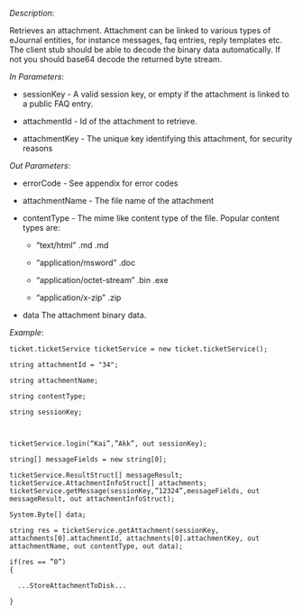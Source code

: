<properties date="2016-06-24"
SortOrder="154"
/>

*Description*:

Retrieves an attachment. Attachment can be linked to various types of eJournal entities, for instance messages, faq entries, reply templates etc. The client stub should be able to decode the binary data automatically. If not you should base64 decode the returned byte stream.

 

*In Parameters*:

* sessionKey            - A valid session key, or empty if the attachment is linked to a public FAQ entry.

* attachmentId         - Id of the attachment to retrieve.

* attachmentKey      - The unique key identifying this attachment, for security reasons

 

*Out Parameters*:

* errorCode  - See appendix for error codes

* attachmentName   - The file name of the attachment

* contentType          - The mime like content type of the file. Popular content types are:

  * “text/html”                                       .md .md

  * “application/msword”                      .doc

  * “application/octet-stream”               .bin .exe

  * “application/x-zip”                           .zip

* data                                   The attachment binary data.

 

*Example*:
```
ticket.ticketService ticketService = new ticket.ticketService();

string attachmentId = "34";

string attachmentName;

string contentType;

string sessionKey;

 

ticketService.login(“Kai”,”Akk”, out sessionKey);

string[] messageFields = new string[0];

ticketService.ResultStruct[] messageResult;
ticketService.AttachmentInfoStruct[] attachments;
ticketService.getMessage(sessionKey,”12324”,messageFields, out messageResult, out attachmentInfoStruct);

System.Byte[] data;

string res = ticketService.getAttachment(sessionKey, attachments[0].attachmentId, attachments[0].attachmentKey, out attachmentName, out contentType, out data);

if(res == ”0”)
{

  ...StoreAttachmentToDisk...

}
```